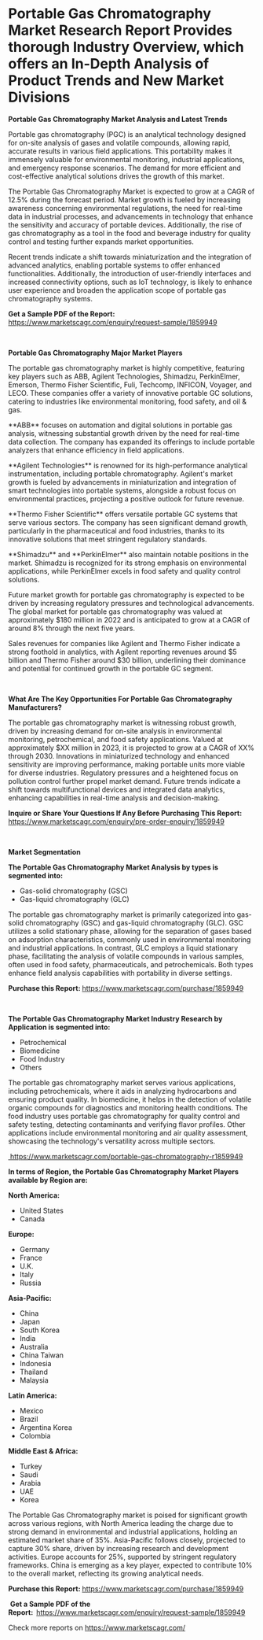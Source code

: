 <p><h1>Portable Gas Chromatography Market Research Report Provides thorough Industry Overview, which offers an In-Depth Analysis of Product Trends and New Market Divisions</h1></p><p><strong>Portable Gas Chromatography Market Analysis and Latest Trends</strong></p>
<p><p>Portable gas chromatography (PGC) is an analytical technology designed for on-site analysis of gases and volatile compounds, allowing rapid, accurate results in various field applications. This portability makes it immensely valuable for environmental monitoring, industrial applications, and emergency response scenarios. The demand for more efficient and cost-effective analytical solutions drives the growth of this market.</p><p>The Portable Gas Chromatography Market is expected to grow at a CAGR of 12.5% during the forecast period. Market growth is fueled by increasing awareness concerning environmental regulations, the need for real-time data in industrial processes, and advancements in technology that enhance the sensitivity and accuracy of portable devices. Additionally, the rise of gas chromatography as a tool in the food and beverage industry for quality control and testing further expands market opportunities.</p><p>Recent trends indicate a shift towards miniaturization and the integration of advanced analytics, enabling portable systems to offer enhanced functionalities. Additionally, the introduction of user-friendly interfaces and increased connectivity options, such as IoT technology, is likely to enhance user experience and broaden the application scope of portable gas chromatography systems.</p></p>
<p><strong>Get a Sample PDF of the Report:&nbsp;</strong> <a href="https://www.marketscagr.com/enquiry/request-sample/1859949?utm_campaign=3432&utm_medium=2&utm_source=Github&utm_content=ia&utm_term=11042025&utm_id=portable-gas-chromatography">https://www.marketscagr.com/enquiry/request-sample/1859949</a></p>
<p>&nbsp;</p>
<p><strong>Portable Gas Chromatography Major Market Players</strong></p>
<p><p>The portable gas chromatography market is highly competitive, featuring key players such as ABB, Agilent Technologies, Shimadzu, PerkinElmer, Emerson, Thermo Fisher Scientific, Fuli, Techcomp, INFICON, Voyager, and LECO. These companies offer a variety of innovative portable GC solutions, catering to industries like environmental monitoring, food safety, and oil & gas.</p><p>**ABB** focuses on automation and digital solutions in portable gas analysis, witnessing substantial growth driven by the need for real-time data collection. The company has expanded its offerings to include portable analyzers that enhance efficiency in field applications.</p><p>**Agilent Technologies** is renowned for its high-performance analytical instrumentation, including portable chromatography. Agilent's market growth is fueled by advancements in miniaturization and integration of smart technologies into portable systems, alongside a robust focus on environmental practices, projecting a positive outlook for future revenue.</p><p>**Thermo Fisher Scientific** offers versatile portable GC systems that serve various sectors. The company has seen significant demand growth, particularly in the pharmaceutical and food industries, thanks to its innovative solutions that meet stringent regulatory standards.</p><p>**Shimadzu** and **PerkinElmer** also maintain notable positions in the market. Shimadzu is recognized for its strong emphasis on environmental applications, while PerkinElmer excels in food safety and quality control solutions.</p><p>Future market growth for portable gas chromatography is expected to be driven by increasing regulatory pressures and technological advancements. The global market for portable gas chromatography was valued at approximately $180 million in 2022 and is anticipated to grow at a CAGR of around 8% through the next five years.</p><p>Sales revenues for companies like Agilent and Thermo Fisher indicate a strong foothold in analytics, with Agilent reporting revenues around $5 billion and Thermo Fisher around $30 billion, underlining their dominance and potential for continued growth in the portable GC segment.</p></p>
<p>&nbsp;</p>
<p><strong>What Are The Key Opportunities For Portable Gas Chromatography Manufacturers?</strong></p>
<p><p>The portable gas chromatography market is witnessing robust growth, driven by increasing demand for on-site analysis in environmental monitoring, petrochemical, and food safety applications. Valued at approximately $XX million in 2023, it is projected to grow at a CAGR of XX% through 2030. Innovations in miniaturized technology and enhanced sensitivity are improving performance, making portable units more viable for diverse industries. Regulatory pressures and a heightened focus on pollution control further propel market demand. Future trends indicate a shift towards multifunctional devices and integrated data analytics, enhancing capabilities in real-time analysis and decision-making.</p></p>
<p><strong>Inquire or Share Your Questions If Any Before Purchasing This Report:</strong> <a href="https://www.marketscagr.com/enquiry/pre-order-enquiry/1859949?utm_campaign=3432&utm_medium=2&utm_source=Github&utm_content=ia&utm_term=11042025&utm_id=portable-gas-chromatography">https://www.marketscagr.com/enquiry/pre-order-enquiry/1859949</a></p>
<p>&nbsp;</p>
<p><strong>Market Segmentation</strong></p>
<p><strong>The Portable Gas Chromatography Market Analysis by types is segmented into:</strong></p>
<p><ul><li>Gas-solid chromatography (GSC)</li><li>Gas-liquid chromatography (GLC)</li></ul></p>
<p><p>The portable gas chromatography market is primarily categorized into gas-solid chromatography (GSC) and gas-liquid chromatography (GLC). GSC utilizes a solid stationary phase, allowing for the separation of gases based on adsorption characteristics, commonly used in environmental monitoring and industrial applications. In contrast, GLC employs a liquid stationary phase, facilitating the analysis of volatile compounds in various samples, often used in food safety, pharmaceuticals, and petrochemicals. Both types enhance field analysis capabilities with portability in diverse settings.</p></p>
<p><strong>Purchase this Report:&nbsp;</strong><a href="https://www.marketscagr.com/purchase/1859949?utm_campaign=3432&utm_medium=2&utm_source=Github&utm_content=ia&utm_term=11042025&utm_id=portable-gas-chromatography">https://www.marketscagr.com/purchase/1859949</a></p>
<p>&nbsp;</p>
<p><strong>The Portable Gas Chromatography Market Industry Research by Application is segmented into:</strong></p>
<p><ul><li>Petrochemical</li><li>Biomedicine</li><li>Food Industry</li><li>Others</li></ul></p>
<p><p>The portable gas chromatography market serves various applications, including petrochemicals, where it aids in analyzing hydrocarbons and ensuring product quality. In biomedicine, it helps in the detection of volatile organic compounds for diagnostics and monitoring health conditions. The food industry uses portable gas chromatography for quality control and safety testing, detecting contaminants and verifying flavor profiles. Other applications include environmental monitoring and air quality assessment, showcasing the technology's versatility across multiple sectors.</p></p>
<p><a href="https://www.marketscagr.com/portable-gas-chromatography-r1859949?utm_campaign=3432&utm_medium=2&utm_source=Github&utm_content=ia&utm_term=11042025&utm_id=portable-gas-chromatography">&nbsp;https://www.marketscagr.com/portable-gas-chromatography-r1859949</a></p>
<p><strong>In terms of Region, the Portable Gas Chromatography Market Players available by Region are:</strong></p>
<p>
    <p> <strong> North America: </strong>
        <ul>
            <li>United States</li>
            <li>Canada</li>
        </ul>
        </p> 
    <p> <strong> Europe: </strong>
        <ul>
            <li>Germany</li>
            <li>France</li>
            <li>U.K.</li>
            <li>Italy</li>
            <li>Russia</li>
        </ul>
        </p> 
    <p> <strong> Asia-Pacific: </strong>
        <ul>
            <li>China</li>
            <li>Japan</li>
            <li>South Korea</li>
            <li>India</li>
            <li>Australia</li>
            <li>China Taiwan</li>
            <li>Indonesia</li>
            <li>Thailand</li>
            <li>Malaysia</li>
        </ul>
        </p> 
    <p> <strong> Latin America: </strong>
        <ul>
            <li>Mexico</li>
            <li>Brazil</li>
            <li>Argentina Korea</li>
            <li>Colombia</li>
        </ul>
        </p> 
    <p> <strong> Middle East & Africa: </strong>
        <ul>
            <li>Turkey</li>
            <li>Saudi</li>
            <li>Arabia</li>
            <li>UAE</li>
            <li>Korea</li>
        </ul>
    </p>
    </p>
<p><p>The Portable Gas Chromatography market is poised for significant growth across various regions, with North America leading the charge due to strong demand in environmental and industrial applications, holding an estimated market share of 35%. Asia-Pacific follows closely, projected to capture 30% share, driven by increasing research and development activities. Europe accounts for 25%, supported by stringent regulatory frameworks. China is emerging as a key player, expected to contribute 10% to the overall market, reflecting its growing analytical needs.</p></p>
<p><strong>Purchase this Report: </strong><a href="https://www.marketscagr.com/purchase/1859949?utm_campaign=3432&utm_medium=2&utm_source=Github&utm_content=ia&utm_term=11042025&utm_id=portable-gas-chromatography">https://www.marketscagr.com/purchase/1859949</a></p>
<p>&nbsp;<strong>Get a Sample PDF of the Report:&nbsp;&nbsp;</strong><a href="https://www.marketscagr.com/enquiry/request-sample/1859949?utm_campaign=3432&utm_medium=2&utm_source=Github&utm_content=ia&utm_term=11042025&utm_id=portable-gas-chromatography">https://www.marketscagr.com/enquiry/request-sample/1859949</a></p>
<p><strong></strong></p>
<p>Check more reports on <a href="https://www.marketscagr.com/?utm_campaign=3432&utm_medium=2&utm_source=Github&utm_content=ia&utm_term=11042025&utm_id=portable-gas-chromatography">https://www.marketscagr.com/</a></p>